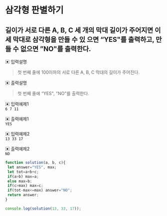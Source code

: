 # 삼각형 판별하기
## 길이가 서로 다른 A, B, C 세 개의 막대 길이가 주어지면 이 세 막대로 삼각형을 만들 수 있 으면 “YES"를 출력하고, 만들 수 없으면 ”NO"를 출력한다.

▣ 입력설명
> 첫 번째 줄에 100이하의 서로 다른 A, B, C 막대의 길이가 주어진다.

▣ 출력설명
>첫 번째 줄에 “YES", "NO"를 출력한다.

▣ 입력예제1<br/>
```6 7 11```

▣ 출력예제1<br/>
```YES```

▣ 입력예제2<br/>
```13 33 17```

▣ 출력예제2<br/> 
```NO```

```js
function solution(a, b, c){
 let answer="YES", max;
 let tot=a+b+c;
 if(a>b) max=a;
 else max=b;
 if(c>max) max=c;
 if(tot-max<=max) answer="NO"; 
 return answer;
}

console.log(solution(13, 33, 17));
```
